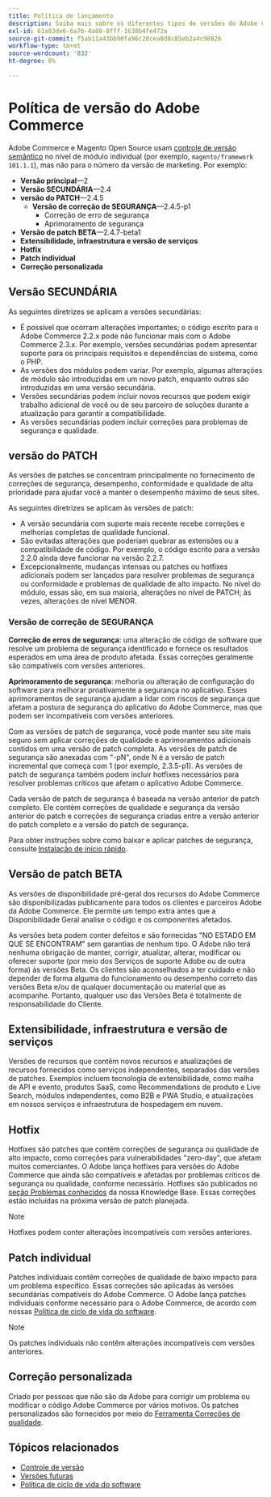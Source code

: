 ```yaml
---
title: Política de lançamento
description: Saiba mais sobre os diferentes tipos de versões do Adobe Commerce, incluindo versões secundárias, patches, patches de segurança, recursos, hotfixes, patches individuais e patches personalizados.
exl-id: 61a83de6-6a7b-4a88-8fff-1638b4fe472a
source-git-commit: f5ab11a43bb90fa96c20cea8d8c85eb2a4c98826
workflow-type: tm+mt
source-wordcount: '832'
ht-degree: 0%

---
```


# Política de versão do Adobe Commerce

Adobe Commerce e Magento Open Source usam [controle de versão semântico](https://semver.org/) no nível de módulo individual (por exemplo, `magento/framework 101.1.1`), mas não para o número da versão de marketing. Por exemplo:

- **Versão principal**—2
- **Versão SECUNDÁRIA**—2.4
- **versão do PATCH**—2.4.5
   - **Versão de correção de SEGURANÇA**—2.4.5-p1
      - Correção de erro de segurança
      - Aprimoramento de segurança
- **Versão de patch BETA**—2.4.7-beta1
- **Extensibilidade, infraestrutura e versão de serviços**
- **Hotfix**
- **Patch individual**
- **Correção personalizada**

## Versão SECUNDÁRIA

As seguintes diretrizes se aplicam a versões secundárias:

- É possível que ocorram alterações importantes; o código escrito para o Adobe Commerce 2.2.x pode não funcionar mais com o Adobe Commerce 2.3.x. Por exemplo, versões secundárias podem apresentar suporte para os principais requisitos e dependências do sistema, como o PHP.
- As versões dos módulos podem variar. Por exemplo, algumas alterações de módulo são introduzidas em um novo patch, enquanto outras são introduzidas em uma versão secundária.
- Versões secundárias podem incluir novos recursos que podem exigir trabalho adicional de você ou de seu parceiro de soluções durante a atualização para garantir a compatibilidade.
- As versões secundárias podem incluir correções para problemas de segurança e qualidade.

## versão do PATCH

As versões de patches se concentram principalmente no fornecimento de correções de segurança, desempenho, conformidade e qualidade de alta prioridade para ajudar você a manter o desempenho máximo de seus sites.

As seguintes diretrizes se aplicam às versões de patch:

- A versão secundária com suporte mais recente recebe correções e melhorias completas de qualidade funcional.
- São evitadas alterações que poderiam quebrar as extensões ou a compatibilidade de código. Por exemplo, o código escrito para a versão 2.2.0 ainda deve funcionar na versão 2.2.7.
- Excepcionalmente, mudanças intensas ou patches ou hotfixes adicionais podem ser lançados para resolver problemas de segurança ou conformidade e problemas de qualidade de alto impacto. No nível do módulo, essas são, em sua maioria, alterações no nível de PATCH; às vezes, alterações de nível MENOR.

### Versão de correção de SEGURANÇA

**Correção de erros de segurança**: uma alteração de código de software que resolve um problema de segurança identificado e fornece os resultados esperados em uma área de produto afetada. Essas correções geralmente são compatíveis com versões anteriores.

**Aprimoramento de segurança**: melhoria ou alteração de configuração do software para melhorar proativamente a segurança no aplicativo. Esses aprimoramentos de segurança ajudam a lidar com riscos de segurança que afetam a postura de segurança do aplicativo do Adobe Commerce, mas que podem ser incompatíveis com versões anteriores.

Com as versões de patch de segurança, você pode manter seu site mais seguro sem aplicar correções de qualidade e aprimoramentos adicionais contidos em uma versão de patch completa. As versões de patch de segurança são anexadas com &quot;-pN&quot;, onde N é a versão de patch incremental que começa com 1 (por exemplo, 2.3.5-p1). As versões de patch de segurança também podem incluir hotfixes necessários para resolver problemas críticos que afetam o aplicativo Adobe Commerce.

Cada versão de patch de segurança é baseada na versão anterior de patch completo. Ele contém correções de qualidade e segurança da versão anterior do patch e correções de segurança criadas entre a versão anterior do patch completo e a versão do patch de segurança.

Para obter instruções sobre como baixar e aplicar patches de segurança, consulte [Instalação de início rápido](../installation/composer.md#example---security-patch).

## Versão de patch BETA

As versões de disponibilidade pré-geral dos recursos do Adobe Commerce são disponibilizadas publicamente para todos os clientes e parceiros Adobe da Adobe Commerce. Ele permite um tempo extra antes que a Disponibilidade Geral analise o código e os componentes afetados.

As versões beta podem conter defeitos e são fornecidas &quot;NO ESTADO EM QUE SE ENCONTRAM&quot; sem garantias de nenhum tipo. O Adobe não terá nenhuma obrigação de manter, corrigir, atualizar, alterar, modificar ou oferecer suporte (por meio dos Serviços de suporte Adobe ou de outra forma) às versões Beta. Os clientes são aconselhados a ter cuidado e não depender de forma alguma do funcionamento ou desempenho correto das versões Beta e/ou de qualquer documentação ou material que as acompanhe. Portanto, qualquer uso das Versões Beta é totalmente de responsabilidade do Cliente.

## Extensibilidade, infraestrutura e versão de serviços

Versões de recursos que contêm novos recursos e atualizações de recursos fornecidos como serviços independentes, separados das versões de patches. Exemplos incluem tecnologia de extensibilidade, como malha de API e evento, produtos SaaS, como Recommendations de produto e Live Search, módulos independentes, como B2B e PWA Studio, e atualizações em nossos serviços e infraestrutura de hospedagem em nuvem.

## Hotfix

Hotfixes são patches que contêm correções de segurança ou qualidade de alto impacto, como correções para vulnerabilidades &quot;zero-day&quot;, que afetam muitos comerciantes. O Adobe lança hotfixes para versões do Adobe Commerce que ainda são compatíveis e afetadas por problemas críticos de segurança ou qualidade, conforme necessário. Hotfixes são publicados no [seção Problemas conhecidos](https://support.magento.com/hc/en-us/sections/360003869892-Known-issues-patches-attached-) da nossa Knowledge Base. Essas correções estão incluídas na próxima versão de patch planejada.

>[!NOTE]
>
>Hotfixes podem conter alterações incompatíveis com versões anteriores.

## Patch individual

Patches individuais contêm correções de qualidade de baixo impacto para um problema específico. Essas correções são aplicadas às versões secundárias compatíveis do Adobe Commerce. O Adobe lança patches individuais conforme necessário para o Adobe Commerce, de acordo com nossas [Política de ciclo de vida do software](https://www.adobe.com/content/dam/cc/en/legal/terms/enterprise/pdfs/Adobe-Commerce-Software-Lifecycle-Policy.pdf).

>[!NOTE]
>
>Os patches individuais não contêm alterações incompatíveis com versões anteriores.

## Correção personalizada

Criado por pessoas que não são da Adobe para corrigir um problema ou modificar o código Adobe Commerce por vários motivos. Os patches personalizados são fornecidos por meio do [Ferramenta Correções de qualidade](https://experienceleague.adobe.com/docs/commerce-operations/tools/quality-patches-tool/usage.html).

## Tópicos relacionados

- [Controle de versão](https://developer.adobe.com/commerce/php/development/versioning/)
- [Versões futuras](schedule.md)
- [Política de ciclo de vida do software](https://www.adobe.com/content/dam/cc/en/legal/terms/enterprise/pdfs/Adobe-Commerce-Software-Lifecycle-Policy.pdf)
